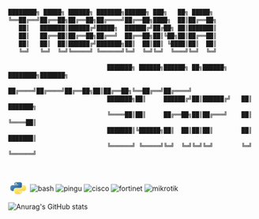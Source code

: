 
```
████████╗ █████╗ ██████╗ ███████╗██████╗ ███╗   ██╗ █████╗                      
╚══██╔══╝██╔══██╗██╔══██╗██╔════╝██╔══██╗████╗  ██║██╔══██╗                     
   ██║   ███████║██████╔╝█████╗  ██████╔╝██╔██╗ ██║███████║                     
   ██║   ██╔══██║██╔══██╗██╔══╝  ██╔══██╗██║╚██╗██║██╔══██║                     
   ██║   ██║  ██║██████╔╝███████╗██║  ██║██║ ╚████║██║  ██║                     
   ╚═╝   ╚═╝  ╚═╝╚═════╝ ╚══════╝╚═╝  ╚═╝╚═╝  ╚═══╝╚═╝  ╚═╝                     
                                                                                
                            ███████╗ ██████╗██████╗ ██╗██████╗ ████████╗███████╗
                            ██╔════╝██╔════╝██╔══██╗██║██╔══██╗╚══██╔══╝██╔════╝
                            ███████╗██║     ██████╔╝██║██████╔╝   ██║   ███████╗
                            ╚════██║██║     ██╔══██╗██║██╔═══╝    ██║   ╚════██║
                            ███████║╚██████╗██║  ██║██║██║        ██║   ███████║
                            ╚══════╝ ╚═════╝╚═╝  ╚═╝╚═╝╚═╝        ╚═╝   ╚══════╝
                                                                                
```
<div style="display: inline_block"><br>
 <img align="center" alt="Python" height="30" width="40" src="https://raw.githubusercontent.com/devicons/devicon/master/icons/python/python-original.svg">
 <img align="center" alt="bash" height="30" width="35" src="https://cdn.discordapp.com/attachments/1196691063021244516/1387648193436844093/proxy-image-removebg-preview.png?ex=685e1b96&is=685cca16&hm=d9770e3d7f1c006b2622be917ddf0a9ff6de5025584b76467a0ee6767c573b3e&">
 <img align="center" alt="pingu" height="30" width="40" <img src="https://cdn.discordapp.com/attachments/1196691063021244516/1387652988511850660/icons8-linux-96.png?ex=685e200d&is=685cce8d&hm=ce12bd0fc3f2c7da81dd29520ad4da62fe5a8150ce2417359781226b1fb17e5a&" />
 <img align="center" alt="cisco" height="40" width="40" <img src="https://cdn.discordapp.com/attachments/1196691063021244516/1387649149419393025/cisco.png?ex=685e1c7a&is=685ccafa&hm=8242bd17991b53f6743f9ab7c98d75c75700d248819a5cb714c5d2ce3c9cca3e&" />
 <img align="center" alt="fortinet" height="30" width="30" <img src="https://cdn.discordapp.com/attachments/1196691063021244516/1387649149930836009/fortinet.png?ex=685e1c7a&is=685ccafa&hm=24b1a9ab7fc73ed934fb80bee51d6d6655918680ce4db66c299045c10c0f0957&" />
 <img align="center" alt="mikrotik" height="30" width="30" <img src="https://cdn.discordapp.com/attachments/1196691063021244516/1387649451274932257/png-clipart-round-white-and-blue-logo-illustration-mikrotik-routeros-computer-icons-computer-network-others-miscellaneous-blue-thumbnail-removebg-preview.png?ex=685e1cc2&is=685ccb42&hm=9f5716ab81c223afc6da4cbd37bcdf91585dab5d29b8dbc3168680a081458ea8&" />

 ![Anurag's GitHub stats](https://github-readme-stats.vercel.app/api?username=00111000&show_icons=true&theme=dark)
        
</div>
  




